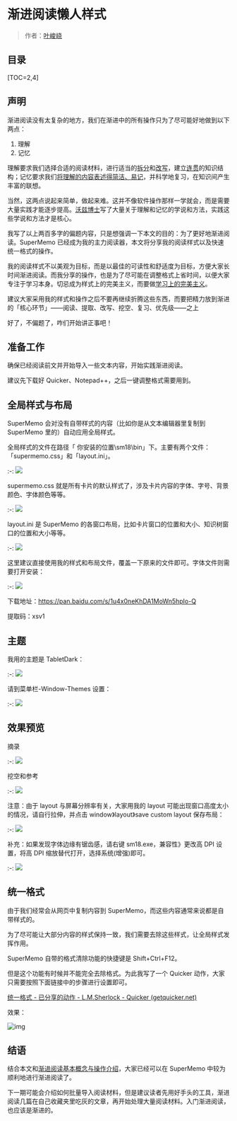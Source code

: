 # 渐进阅读懒人样式

> 作者：[叶峻峣](https://www.zhihu.com/people/L.M.Sherlock)

## 目录

[TOC=2,4]

## 声明

渐进阅读没有太复杂的地方，我们在渐进中的所有操作只为了尽可能好地做到以下两点：

1.  理解
2.  记忆

理解要求我们选择合适的阅读材料，进行适当的[拆分](https://www.yuque.com/supermemo/wiki/example_conglomerating_information)和[改写](https://www.yuque.com/supermemo/wiki/example_rewording_texts)，建立[连贯](https://zhuanlan.zhihu.com/p/264327134)的知识结构；记忆要求我们[将理解的内容表述得简洁、易记](https://www.yuque.com/supermemo/articles/20rules_base)，并科学地复习，在知识间产生丰富的联想。

当然，这两点说起来简单，做起来难。这并不像软件操作那样一学就会，而是需要大量实践才能逐步提高。[沃兹博士](https://zhuanlan.zhihu.com/p/303204832)写了大量关于理解和记忆的学说和方法，实践这些学说和方法才是核心。

我写了以上两百多字的偏题内容，只是想强调一下本文的目的：为了更好地渐进阅读。SuperMemo 已经成为我的主力阅读器，本文将分享我的阅读样式以及快速统一格式的操作。

我的阅读样式不以美观为目标，而是以最佳的可读性和舒适度为目标，方便大家长时间渐进阅读。而我分享的操作，也是为了尽可能在调整格式上省时间，以便大家专注于学习本身。切忌成为样式上的完美主义，而要做[学习上的完美主义](https://www.yuque.com/supermemo/wiki/il\_for\_perfectionists)。

建议大家采用我的样式和操作之后不要再继续折腾这些东西，而要把精力放到渐进的「核心环节」——阅读、提取、改写、挖空、复习、优先级——之上

好了，不偏题了，咋们开始讲正事吧！

## 准备工作

确保已经阅读前文并开始导入一些文本内容，开始实践渐进阅读。

建议先下载好 Quicker、Notepad++，之后一键调整格式需要用到。

## 全局样式与布局

SuperMemo 会对没有自带样式的内容（比如你是从文本编辑器里复制到 SuperMemo 里的）自动应用全局样式。

全局样式的文件在路径「 你安装的位置\\sm18\\bin」下。主要有两个文件：「supermemo.css」和「layout.ini」。

:-: ![](../images/v2-e9a7f47dbe2b95ce49c1c1d7ffeb6181_1440w.jpg)

supermemo.css 就是所有卡片的默认样式了，涉及卡片内容的字体、字号、背景颜色、字体颜色等等。

:-: ![](../images/v2-a461341c5d5486f19af9034bbbcda2a4_1440w.jpg)

layout.ini 是 SuperMemo 的各窗口布局，比如卡片窗口的位置和大小、知识树窗口的位置和大小等等。

:-: ![](../images/v2-aa1079f5f197fc25de600447dbc0c368_1440w.jpg)

这里建议直接使用我的样式和布局文件，覆盖一下原来的文件即可。字体文件则需要打开安装：

:-: ![](../images/v2-65f4ef558b93b448e14566446b829f60_1440w.jpg)

下载地址：https://pan.baidu.com/s/1u4x0neKhDA1MoWn5hpIo-Q

提取码：xsv1

## 主题

我用的主题是 TabletDark：

:-: ![](../images/v2-67115679bccb96702f826e223e9aac17_1440w.jpg)

请到菜单栏-Window-Themes 设置：

:-: ![](../images/v2-e5dde3beaac5b8f9a8fc1a7b6dd33654_1440w.jpg)

## 效果预览

摘录

:-: ![](../images/v2-86d8e6ecf4b5aca1fb0492cdfdb55975_1440w.jpg)

挖空和参考

:-: ![](../images/v2-b6abf04e58f456610c96c7562bcb09ce_1440w.jpg)

注意：由于 layout 与屏幕分辨率有关，大家用我的 layout 可能出现窗口高度太小的情况，请自行拉伸，并点击 window》layout》save custom layout 保存布局：

:-: ![](../images/v2-ea4fc4c99ee37ef89800ce603ce2c979_1440w.jpg)

补充：如果发现字体边缘有锯齿感，请右键 sm18.exe，兼容性》更改高 DPI 设置，将高 DPI 缩放替代打开，选择系统(增强)即可。

:-: ![](../images/v2-6dbc397af3330378cf03b83cbc98210d_1440w.jpg)

## 统一格式

由于我们经常会从网页中复制内容到 SuperMemo，而这些内容通常来说都是自带样式的。

为了尽可能让大部分内容的样式保持一致，我们需要去除这些样式，让全局样式发挥作用。

SuperMemo 自带的格式清除功能的快捷键是 Shift+Ctrl+F12。

但是这个功能有时候并不能完全去除格式。为此我写了一个 Quicker 动作，大家只需要按照下面链接中的步骤进行设置即可。

[统一格式 - 已分享的动作 - L.M.Sherlock - Quicker (getquicker.net)](https://getquicker.net/sharedaction?code=859bda04-fe78-4385-1b37-08d88a0dba1c)

效果：

![img](../images/v2-5e68c73200991efede80cdf53d11f566_b.webp)

## 结语

结合本文和[渐进阅读基本概念与操作介绍](./2450594)，大家已经可以在 SuperMemo 中较为顺利地进行渐进阅读了。

下一期可能会介绍如何批量导入阅读材料，但是建议读者先用好手头的工具，渐进阅读几篇在自己收藏夹里吃灰的文章，再开始处理大量阅读材料。入门渐进阅读，也应该是渐进的。